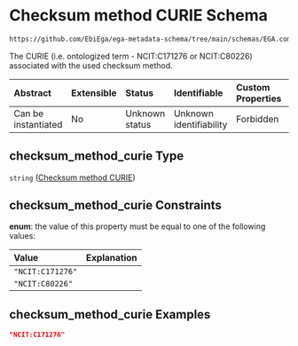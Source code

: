 # Checksum method CURIE Schema

```txt
https://github.com/EbiEga/ega-metadata-schema/tree/main/schemas/EGA.common-definitions.json#/definitions/file_object/properties/checksum_method/properties/checksum_method_curie
```

The CURIE (i.e. ontologized term - NCIT:C171276 or NCIT:C80226) associated with the used checksum method.

| Abstract            | Extensible | Status         | Identifiable            | Custom Properties | Additional Properties | Access Restrictions | Defined In                                                                                |
| :------------------ | :--------- | :------------- | :---------------------- | :---------------- | :-------------------- | :------------------ | :---------------------------------------------------------------------------------------- |
| Can be instantiated | No         | Unknown status | Unknown identifiability | Forbidden         | Allowed               | none                | [EGA.common-definitions.json*](../out/EGA.common-definitions.json "open original schema") |

## checksum_method_curie Type

`string` ([Checksum method CURIE](ega-4-definitions-ega-file-object-properties-checksum-method-checksumalgorithm-properties-checksum-method-curie.md))

## checksum_method_curie Constraints

**enum**: the value of this property must be equal to one of the following values:

| Value            | Explanation |
| :--------------- | :---------- |
| `"NCIT:C171276"` |             |
| `"NCIT:C80226"`  |             |

## checksum_method_curie Examples

```json
"NCIT:C171276"
```
